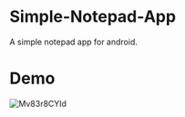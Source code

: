 # Simple-Notepad-App
A simple notepad app for android.

# Demo
![Mv83r8CYId](https://github.com/Nam-HP/Simple-Notepad-App/blob/main/Notepad%20App%20Demo.gif)
